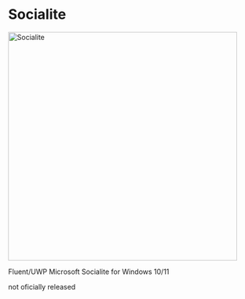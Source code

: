 # Socialite

<img width="466" alt="Socialite" src="https://github.com/ArkanMachmudAlfatih/Socialite/assets/166457857/613da27b-3a1f-4c75-9415-d84ff9aa4c8b">


Fluent/UWP Microsoft Socialite for Windows 10/11

not oficially released

